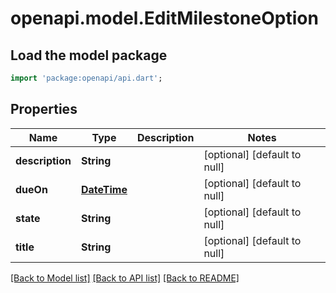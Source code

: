 # openapi.model.EditMilestoneOption

## Load the model package
```dart
import 'package:openapi/api.dart';
```

## Properties
Name | Type | Description | Notes
------------ | ------------- | ------------- | -------------
**description** | **String** |  | [optional] [default to null]
**dueOn** | [**DateTime**](DateTime.md) |  | [optional] [default to null]
**state** | **String** |  | [optional] [default to null]
**title** | **String** |  | [optional] [default to null]

[[Back to Model list]](../README.md#documentation-for-models) [[Back to API list]](../README.md#documentation-for-api-endpoints) [[Back to README]](../README.md)


